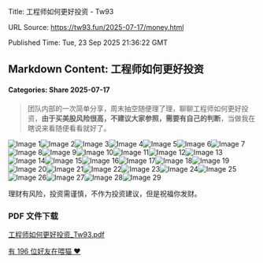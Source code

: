 Title: 工程师如何更好投资 - Tw93

URL Source: https://tw93.fun/2025-07-17/money.html

Published Time: Tue, 23 Sep 2025 21:36:22 GMT

Markdown Content:
工程师如何更好投资
---------

#### Categories: Share 2025-07-17

> 团队内部的一次简单分享，周末抽空随便理了理，聊聊工程师如何更好投资，**由于买美股风险很高，不建议大家参照，需要有自己的判断**，当做我在瞎说来看随便看看就好了。

![Image 1](https://gw.alipayobjects.com/zos/k/money/m.000.jpeg?x-oss-process=image/resize,w_3600/format,webp)![Image 2](https://gw.alipayobjects.com/zos/k/money/m.002.jpeg?x-oss-process=image/resize,w_3600/format,webp)![Image 3](https://gw.alipayobjects.com/zos/k/money/m.003.jpeg?x-oss-process=image/resize,w_3600/format,webp)![Image 4](https://gw.alipayobjects.com/zos/k/money/m.004.jpeg?x-oss-process=image/resize,w_3600/format,webp)![Image 5](https://gw.alipayobjects.com/zos/k/money/m.005.jpeg?x-oss-process=image/resize,w_3600/format,webp)![Image 6](https://gw.alipayobjects.com/zos/k/money/m.006.jpeg?x-oss-process=image/resize,w_3600/format,webp)![Image 7](https://gw.alipayobjects.com/zos/k/money/m.007.jpeg?x-oss-process=image/resize,w_3600/format,webp)![Image 8](https://gw.alipayobjects.com/zos/k/money/m.008.jpeg?x-oss-process=image/resize,w_3600/format,webp)![Image 9](https://gw.alipayobjects.com/zos/k/money/m.009.jpeg?x-oss-process=image/resize,w_3600/format,webp)![Image 10](https://gw.alipayobjects.com/zos/k/money/m.011.jpeg?x-oss-process=image/resize,w_3600/format,webp)![Image 11](https://gw.alipayobjects.com/zos/k/money/m.012.jpeg?x-oss-process=image/resize,w_3600/format,webp)![Image 12](https://gw.alipayobjects.com/zos/k/money/m.013.jpeg?x-oss-process=image/resize,w_3600/format,webp)![Image 13](https://gw.alipayobjects.com/zos/k/money/m.014.jpeg?x-oss-process=image/resize,w_3600/format,webp)![Image 14](https://gw.alipayobjects.com/zos/k/money/m.016.jpeg?x-oss-process=image/resize,w_3600/format,webp)![Image 15](https://gw.alipayobjects.com/zos/k/money/m.017.jpeg?x-oss-process=image/resize,w_3600/format,webp)![Image 16](https://gw.alipayobjects.com/zos/k/money/m.018.jpeg?x-oss-process=image/resize,w_3600/format,webp)![Image 17](https://gw.alipayobjects.com/zos/k/money/m.019.jpeg?x-oss-process=image/resize,w_3600/format,webp)![Image 18](https://gw.alipayobjects.com/zos/k/money/m.020.jpeg?x-oss-process=image/resize,w_3600/format,webp)![Image 19](https://gw.alipayobjects.com/zos/k/money/m.021.jpeg?x-oss-process=image/resize,w_3600/format,webp)![Image 20](https://gw.alipayobjects.com/zos/k/money/m.022.jpeg?x-oss-process=image/resize,w_3600/format,webp)![Image 21](https://gw.alipayobjects.com/zos/k/money/m.023.jpeg?x-oss-process=image/resize,w_3600/format,webp)![Image 22](https://gw.alipayobjects.com/zos/k/money/m.024.jpeg?x-oss-process=image/resize,w_3600/format,webp)![Image 23](https://gw.alipayobjects.com/zos/k/money/m.025.jpeg?x-oss-process=image/resize,w_3600/format,webp)![Image 24](https://gw.alipayobjects.com/zos/k/money/m.026.jpeg?x-oss-process=image/resize,w_3600/format,webp)![Image 25](https://gw.alipayobjects.com/zos/k/money/m.027.jpeg?x-oss-process=image/resize,w_3600/format,webp)![Image 26](https://gw.alipayobjects.com/zos/k/money/m.028.jpeg?x-oss-process=image/resize,w_3600/format,webp)![Image 27](https://gw.alipayobjects.com/zos/k/money/m.031.jpeg?x-oss-process=image/resize,w_3600/format,webp)![Image 28](https://gw.alipayobjects.com/zos/k/money/m.032.jpeg?x-oss-process=image/resize,w_3600/format,webp)![Image 29](https://gw.alipayobjects.com/zos/k/money/m.033.jpeg?x-oss-process=image/resize,w_3600/format,webp)

理财有风险，投资需谨慎，不作为投资建议，但是祝福你发财。

### PDF 文件下载

[工程师如何更好投资_Tw93.pdf](https://tw93.fun/images/pdf/%E5%B7%A5%E7%A8%8B%E5%B8%88%E5%A6%82%E4%BD%95%E6%9B%B4%E5%A5%BD%E6%8A%95%E8%B5%84_Tw93.pdf)

[有 196 位好友在喂猫 ❤️](https://miaoyan.app/cats.html?name=Blog)